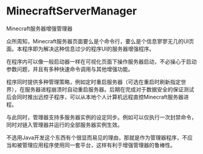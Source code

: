 # MinecraftServerManager
Minecraft服务器增强管理器

众所周知，Minecraft服务器页面要么是个命令行，要么是个信息寥寥无几的UI页面。本程序即为解决这种信息过少的程序UI的服务器增强程序。

在程序内可以像一般启动器一样在可视化页面下操作服务器启动，不必操心于启动参数问题，并且有多种快速命令调用与其他增强功能。

程序同时提供多种管理策略，例如定时重启服务器（可选在重启时刷新指定世界），在服务器进程崩溃时自动重启服务器。后期在完成对于数据安全的保证测试后会同时推出远控子程序，可以从本地个人计算机远程直控Minecraft服务器进程。

与此同时，管理器支持多服务器实例的设定同步。例如可以仅执行一次封禁命令，同时对链入管理器并运行的全部服务器实例生效。

不选用Java开发这个东西有个很显而易见的理由，那就是作为管理器程序，不应当和被管理应用程序使用同一套平台，这样有利于增强管理器的鲁棒性。


